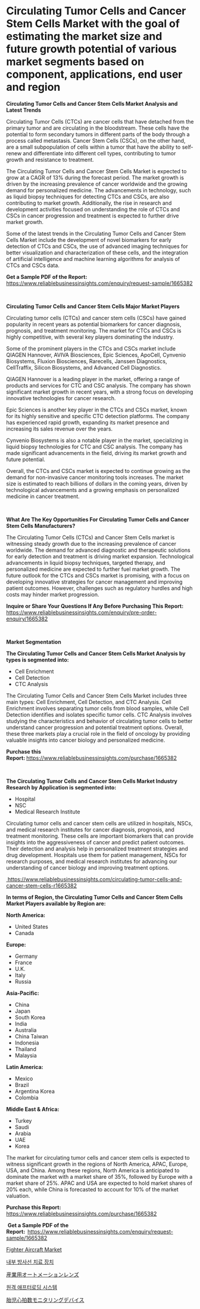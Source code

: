 <p><h1>Circulating Tumor Cells and Cancer Stem Cells Market with the goal of estimating the market size and future growth potential of various market segments based on component, applications, end user and region</h1></p><p><strong>Circulating Tumor Cells and Cancer Stem Cells Market Analysis and Latest Trends</strong></p>
<p><p>Circulating Tumor Cells (CTCs) are cancer cells that have detached from the primary tumor and are circulating in the bloodstream. These cells have the potential to form secondary tumors in different parts of the body through a process called metastasis. Cancer Stem Cells (CSCs), on the other hand, are a small subpopulation of cells within a tumor that have the ability to self-renew and differentiate into different cell types, contributing to tumor growth and resistance to treatment.</p><p>The Circulating Tumor Cells and Cancer Stem Cells Market is expected to grow at a CAGR of 13% during the forecast period. The market growth is driven by the increasing prevalence of cancer worldwide and the growing demand for personalized medicine. The advancements in technology, such as liquid biopsy techniques for detecting CTCs and CSCs, are also contributing to market growth. Additionally, the rise in research and development activities focused on understanding the role of CTCs and CSCs in cancer progression and treatment is expected to further drive market growth.</p><p>Some of the latest trends in the Circulating Tumor Cells and Cancer Stem Cells Market include the development of novel biomarkers for early detection of CTCs and CSCs, the use of advanced imaging techniques for better visualization and characterization of these cells, and the integration of artificial intelligence and machine learning algorithms for analysis of CTCs and CSCs data.</p></p>
<p><strong>Get a Sample PDF of the Report:&nbsp;</strong> <a href="https://www.reliablebusinessinsights.com/enquiry/request-sample/1665382">https://www.reliablebusinessinsights.com/enquiry/request-sample/1665382</a></p>
<p>&nbsp;</p>
<p><strong>Circulating Tumor Cells and Cancer Stem Cells Major Market Players</strong></p>
<p><p>Circulating tumor cells (CTCs) and cancer stem cells (CSCs) have gained popularity in recent years as potential biomarkers for cancer diagnosis, prognosis, and treatment monitoring. The market for CTCs and CSCs is highly competitive, with several key players dominating the industry.</p><p>Some of the prominent players in the CTCs and CSCs market include QIAGEN Hannover, AVIVA Biosciences, Epic Sciences, ApoCell, Cynvenio Biosystems, Fluxion Biosciences, Rarecells, Janssen Diagnostics, CellTraffix, Silicon Biosystems, and Advanced Cell Diagnostics.</p><p>QIAGEN Hannover is a leading player in the market, offering a range of products and services for CTC and CSC analysis. The company has shown significant market growth in recent years, with a strong focus on developing innovative technologies for cancer research.</p><p>Epic Sciences is another key player in the CTCs and CSCs market, known for its highly sensitive and specific CTC detection platforms. The company has experienced rapid growth, expanding its market presence and increasing its sales revenue over the years.</p><p>Cynvenio Biosystems is also a notable player in the market, specializing in liquid biopsy technologies for CTC and CSC analysis. The company has made significant advancements in the field, driving its market growth and future potential.</p><p>Overall, the CTCs and CSCs market is expected to continue growing as the demand for non-invasive cancer monitoring tools increases. The market size is estimated to reach billions of dollars in the coming years, driven by technological advancements and a growing emphasis on personalized medicine in cancer treatment.</p></p>
<p>&nbsp;</p>
<p><strong>What Are The Key Opportunities For Circulating Tumor Cells and Cancer Stem Cells Manufacturers?</strong></p>
<p><p>The Circulating Tumor Cells (CTCs) and Cancer Stem Cells market is witnessing steady growth due to the increasing prevalence of cancer worldwide. The demand for advanced diagnostic and therapeutic solutions for early detection and treatment is driving market expansion. Technological advancements in liquid biopsy techniques, targeted therapy, and personalized medicine are expected to further fuel market growth. The future outlook for the CTCs and CSCs market is promising, with a focus on developing innovative strategies for cancer management and improving patient outcomes. However, challenges such as regulatory hurdles and high costs may hinder market progression.</p></p>
<p><strong>Inquire or Share Your Questions If Any Before Purchasing This Report:</strong> <a href="https://www.reliablebusinessinsights.com/enquiry/pre-order-enquiry/1665382">https://www.reliablebusinessinsights.com/enquiry/pre-order-enquiry/1665382</a></p>
<p>&nbsp;</p>
<p><strong>Market Segmentation</strong></p>
<p><strong>The Circulating Tumor Cells and Cancer Stem Cells Market Analysis by types is segmented into:</strong></p>
<p><ul><li>Cell Enrichment</li><li>Cell Detection</li><li>CTC Analysis</li></ul></p>
<p><p>The Circulating Tumor Cells and Cancer Stem Cells Market includes three main types: Cell Enrichment, Cell Detection, and CTC Analysis. Cell Enrichment involves separating tumor cells from blood samples, while Cell Detection identifies and isolates specific tumor cells. CTC Analysis involves studying the characteristics and behavior of circulating tumor cells to better understand cancer progression and potential treatment options. Overall, these three markets play a crucial role in the field of oncology by providing valuable insights into cancer biology and personalized medicine.</p></p>
<p><strong>Purchase this Report:&nbsp;</strong><a href="https://www.reliablebusinessinsights.com/purchase/1665382">https://www.reliablebusinessinsights.com/purchase/1665382</a></p>
<p>&nbsp;</p>
<p><strong>The Circulating Tumor Cells and Cancer Stem Cells Market Industry Research by Application is segmented into:</strong></p>
<p><ul><li>Hospital</li><li>NSC</li><li>Medical Research Institute</li></ul></p>
<p><p>Circulating tumor cells and cancer stem cells are utilized in hospitals, NSCs, and medical research institutes for cancer diagnosis, prognosis, and treatment monitoring. These cells are important biomarkers that can provide insights into the aggressiveness of cancer and predict patient outcomes. Their detection and analysis help in personalized treatment strategies and drug development. Hospitals use them for patient management, NSCs for research purposes, and medical research institutes for advancing our understanding of cancer biology and improving treatment options.</p></p>
<p><a href="https://www.reliablebusinessinsights.com/circulating-tumor-cells-and-cancer-stem-cells-r1665382">&nbsp;https://www.reliablebusinessinsights.com/circulating-tumor-cells-and-cancer-stem-cells-r1665382</a></p>
<p><strong>In terms of Region, the Circulating Tumor Cells and Cancer Stem Cells Market Players available by Region are:</strong></p>
<p>
    <p> <strong> North America: </strong>
        <ul>
            <li>United States</li>
            <li>Canada</li>
        </ul>
        </p> 
    <p> <strong> Europe: </strong>
        <ul>
            <li>Germany</li>
            <li>France</li>
            <li>U.K.</li>
            <li>Italy</li>
            <li>Russia</li>
        </ul>
        </p> 
    <p> <strong> Asia-Pacific: </strong>
        <ul>
            <li>China</li>
            <li>Japan</li>
            <li>South Korea</li>
            <li>India</li>
            <li>Australia</li>
            <li>China Taiwan</li>
            <li>Indonesia</li>
            <li>Thailand</li>
            <li>Malaysia</li>
        </ul>
        </p> 
    <p> <strong> Latin America: </strong>
        <ul>
            <li>Mexico</li>
            <li>Brazil</li>
            <li>Argentina Korea</li>
            <li>Colombia</li>
        </ul>
        </p> 
    <p> <strong> Middle East & Africa: </strong>
        <ul>
            <li>Turkey</li>
            <li>Saudi</li>
            <li>Arabia</li>
            <li>UAE</li>
            <li>Korea</li>
        </ul>
    </p>
    </p>
<p><p>The market for circulating tumor cells and cancer stem cells is expected to witness significant growth in the regions of North America, APAC, Europe, USA, and China. Among these regions, North America is anticipated to dominate the market with a market share of 35%, followed by Europe with a market share of 25%. APAC and USA are expected to hold market shares of 20% each, while China is forecasted to account for 10% of the market valuation.</p></p>
<p><strong>Purchase this Report: </strong><a href="https://www.reliablebusinessinsights.com/purchase/1665382">https://www.reliablebusinessinsights.com/purchase/1665382</a></p>
<p>&nbsp;<strong>Get a Sample PDF of the Report:&nbsp;&nbsp;</strong><a href="https://www.reliablebusinessinsights.com/enquiry/request-sample/1665382">https://www.reliablebusinessinsights.com/enquiry/request-sample/1665382</a></p>
<p><strong></strong></p>
<p><p><a href="https://github.com/wnxtvsgd56/Market-Research-Report-List-1/blob/main/fighter-aircraft-market.md">Fighter Aircraft Market</a></p><p><a href="https://github.com/TitusBoyer1/Market-Research-Report-List-2/blob/main/9839409179665.md">내부 방사선 치료 장치</a></p><p><a href="https://github.com/laurenreichert/Market-Research-Report-List-2/blob/main/7410653166484.md">産業用オートメーションレンズ</a></p><p><a href="https://github.com/RickyMetzDVM/Market-Research-Report-List-1/blob/main/2811538179666.md">원격 애프터로딩 시스템</a></p><p><a href="https://github.com/RodHoppe07/Market-Research-Report-List-2/blob/main/4854412166485.md">胎児心拍数モニタリングデバイス</a></p></p>